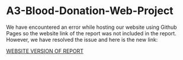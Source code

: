 # A3-Blood-Donation-Web-Project

We have encountered an error while hosting our website using Github Pages so the website link of the report was not included in the report. However, we have resolved the issue and here is the new link: 

[WEBSITE VERSION OF REPORT](https://madietran.github.io)
